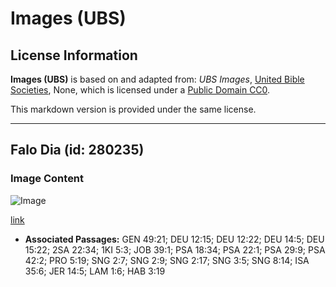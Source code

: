# Images (UBS)

## License Information

**Images (UBS)** is based on and adapted from: _UBS Images_, [United Bible Societies](https://unitedbiblesocieties.org/), None, which is licensed under a [Public Domain CC0](https://creativecommons.org/public-domain/cc0/).

This markdown version is provided under the same license.



--------------------------------

## Falo Dia (id: 280235)

### Image Content

![Image](https://cdn.aquifer.bible/aquifer-content/resources/Media/WEB-0212_fallow_deer.jpg)

[link](https://cdn.aquifer.bible/aquifer-content/resources/Media/WEB-0212_fallow_deer.jpg)

* **Associated Passages:** GEN 49:21; DEU 12:15; DEU 12:22; DEU 14:5; DEU 15:22; 2SA 22:34; 1KI 5:3; JOB 39:1; PSA 18:34; PSA 22:1; PSA 29:9; PSA 42:2; PRO 5:19; SNG 2:7; SNG 2:9; SNG 2:17; SNG 3:5; SNG 8:14; ISA 35:6; JER 14:5; LAM 1:6; HAB 3:19

